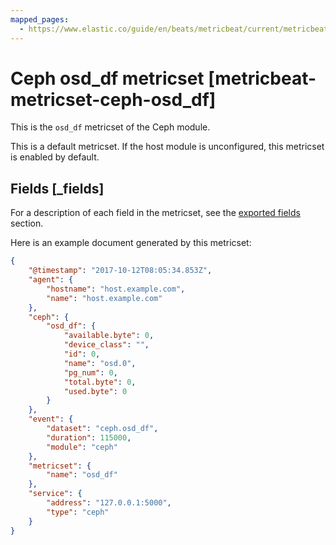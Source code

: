 ```yaml
---
mapped_pages:
  - https://www.elastic.co/guide/en/beats/metricbeat/current/metricbeat-metricset-ceph-osd_df.html
---
```


<!-- This file is generated! See scripts/mage/docs_collector.go -->

# Ceph osd_df metricset [metricbeat-metricset-ceph-osd_df]

This is the `osd_df` metricset of the Ceph module.

This is a default metricset. If the host module is unconfigured, this metricset is enabled by default.

## Fields [_fields]

For a description of each field in the metricset, see the [exported fields](/reference/metricbeat/exported-fields-ceph.md) section.

Here is an example document generated by this metricset:

```json
{
    "@timestamp": "2017-10-12T08:05:34.853Z",
    "agent": {
        "hostname": "host.example.com",
        "name": "host.example.com"
    },
    "ceph": {
        "osd_df": {
            "available.byte": 0,
            "device_class": "",
            "id": 0,
            "name": "osd.0",
            "pg_num": 0,
            "total.byte": 0,
            "used.byte": 0
        }
    },
    "event": {
        "dataset": "ceph.osd_df",
        "duration": 115000,
        "module": "ceph"
    },
    "metricset": {
        "name": "osd_df"
    },
    "service": {
        "address": "127.0.0.1:5000",
        "type": "ceph"
    }
}
```
